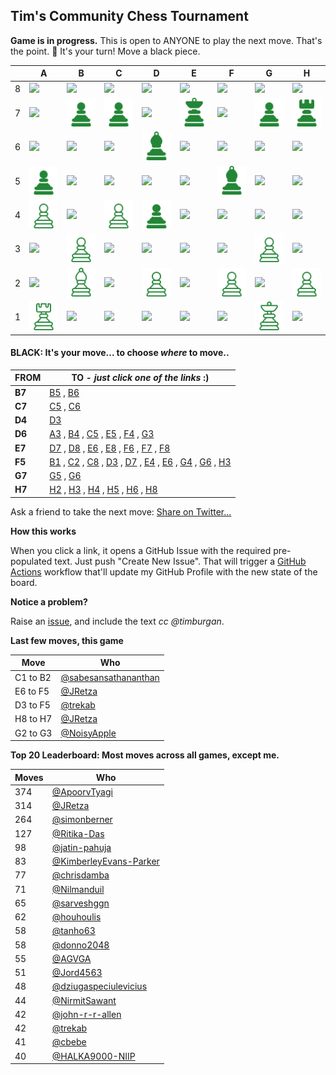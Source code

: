 
## Tim's Community Chess Tournament

**Game is in progress.** This is open to ANYONE to play the next move. That's the point. :wave:  It's your turn! Move a black piece.

|   | A | B | C | D | E | F | G | H |
| - | - | - | - | - | - | - | - | - |
| 8 | ![](https://raw.githubusercontent.com/timburgan/timburgan/master/chess_images/blank.png) | ![](https://raw.githubusercontent.com/timburgan/timburgan/master/chess_images/blank.png) | ![](https://raw.githubusercontent.com/timburgan/timburgan/master/chess_images/blank.png) | ![](https://raw.githubusercontent.com/timburgan/timburgan/master/chess_images/blank.png) | ![](https://raw.githubusercontent.com/timburgan/timburgan/master/chess_images/blank.png) | ![](https://raw.githubusercontent.com/timburgan/timburgan/master/chess_images/blank.png) | ![](https://raw.githubusercontent.com/timburgan/timburgan/master/chess_images/blank.png) | ![](https://raw.githubusercontent.com/timburgan/timburgan/master/chess_images/blank.png) |
| 7 | ![](https://raw.githubusercontent.com/timburgan/timburgan/master/chess_images/blank.png) | ![](https://raw.githubusercontent.com/timburgan/timburgan/master/chess_images/p.png) | ![](https://raw.githubusercontent.com/timburgan/timburgan/master/chess_images/p.png) | ![](https://raw.githubusercontent.com/timburgan/timburgan/master/chess_images/blank.png) | ![](https://raw.githubusercontent.com/timburgan/timburgan/master/chess_images/k.png) | ![](https://raw.githubusercontent.com/timburgan/timburgan/master/chess_images/blank.png) | ![](https://raw.githubusercontent.com/timburgan/timburgan/master/chess_images/p.png) | ![](https://raw.githubusercontent.com/timburgan/timburgan/master/chess_images/r.png) |
| 6 | ![](https://raw.githubusercontent.com/timburgan/timburgan/master/chess_images/blank.png) | ![](https://raw.githubusercontent.com/timburgan/timburgan/master/chess_images/blank.png) | ![](https://raw.githubusercontent.com/timburgan/timburgan/master/chess_images/blank.png) | ![](https://raw.githubusercontent.com/timburgan/timburgan/master/chess_images/b.png) | ![](https://raw.githubusercontent.com/timburgan/timburgan/master/chess_images/blank.png) | ![](https://raw.githubusercontent.com/timburgan/timburgan/master/chess_images/blank.png) | ![](https://raw.githubusercontent.com/timburgan/timburgan/master/chess_images/blank.png) | ![](https://raw.githubusercontent.com/timburgan/timburgan/master/chess_images/blank.png) |
| 5 | ![](https://raw.githubusercontent.com/timburgan/timburgan/master/chess_images/p.png) | ![](https://raw.githubusercontent.com/timburgan/timburgan/master/chess_images/blank.png) | ![](https://raw.githubusercontent.com/timburgan/timburgan/master/chess_images/blank.png) | ![](https://raw.githubusercontent.com/timburgan/timburgan/master/chess_images/blank.png) | ![](https://raw.githubusercontent.com/timburgan/timburgan/master/chess_images/blank.png) | ![](https://raw.githubusercontent.com/timburgan/timburgan/master/chess_images/b.png) | ![](https://raw.githubusercontent.com/timburgan/timburgan/master/chess_images/blank.png) | ![](https://raw.githubusercontent.com/timburgan/timburgan/master/chess_images/blank.png) |
| 4 | ![](https://raw.githubusercontent.com/timburgan/timburgan/master/chess_images/P.png) | ![](https://raw.githubusercontent.com/timburgan/timburgan/master/chess_images/blank.png) | ![](https://raw.githubusercontent.com/timburgan/timburgan/master/chess_images/P.png) | ![](https://raw.githubusercontent.com/timburgan/timburgan/master/chess_images/p.png) | ![](https://raw.githubusercontent.com/timburgan/timburgan/master/chess_images/blank.png) | ![](https://raw.githubusercontent.com/timburgan/timburgan/master/chess_images/blank.png) | ![](https://raw.githubusercontent.com/timburgan/timburgan/master/chess_images/blank.png) | ![](https://raw.githubusercontent.com/timburgan/timburgan/master/chess_images/blank.png) |
| 3 | ![](https://raw.githubusercontent.com/timburgan/timburgan/master/chess_images/blank.png) | ![](https://raw.githubusercontent.com/timburgan/timburgan/master/chess_images/P.png) | ![](https://raw.githubusercontent.com/timburgan/timburgan/master/chess_images/blank.png) | ![](https://raw.githubusercontent.com/timburgan/timburgan/master/chess_images/blank.png) | ![](https://raw.githubusercontent.com/timburgan/timburgan/master/chess_images/blank.png) | ![](https://raw.githubusercontent.com/timburgan/timburgan/master/chess_images/blank.png) | ![](https://raw.githubusercontent.com/timburgan/timburgan/master/chess_images/P.png) | ![](https://raw.githubusercontent.com/timburgan/timburgan/master/chess_images/blank.png) |
| 2 | ![](https://raw.githubusercontent.com/timburgan/timburgan/master/chess_images/blank.png) | ![](https://raw.githubusercontent.com/timburgan/timburgan/master/chess_images/B.png) | ![](https://raw.githubusercontent.com/timburgan/timburgan/master/chess_images/blank.png) | ![](https://raw.githubusercontent.com/timburgan/timburgan/master/chess_images/P.png) | ![](https://raw.githubusercontent.com/timburgan/timburgan/master/chess_images/blank.png) | ![](https://raw.githubusercontent.com/timburgan/timburgan/master/chess_images/P.png) | ![](https://raw.githubusercontent.com/timburgan/timburgan/master/chess_images/blank.png) | ![](https://raw.githubusercontent.com/timburgan/timburgan/master/chess_images/P.png) |
| 1 | ![](https://raw.githubusercontent.com/timburgan/timburgan/master/chess_images/R.png) | ![](https://raw.githubusercontent.com/timburgan/timburgan/master/chess_images/blank.png) | ![](https://raw.githubusercontent.com/timburgan/timburgan/master/chess_images/blank.png) | ![](https://raw.githubusercontent.com/timburgan/timburgan/master/chess_images/blank.png) | ![](https://raw.githubusercontent.com/timburgan/timburgan/master/chess_images/blank.png) | ![](https://raw.githubusercontent.com/timburgan/timburgan/master/chess_images/blank.png) | ![](https://raw.githubusercontent.com/timburgan/timburgan/master/chess_images/K.png) | ![](https://raw.githubusercontent.com/timburgan/timburgan/master/chess_images/blank.png) |

#### **BLACK:** It's your move... to choose _where_ to move..

| FROM | TO - _just click one of the links_ :) |
| ---- | -- |
| **B7** | [B5](https://github.com/timburgan/timburgan/issues/new?title=chess%7Cmove%7Cb7b5%7C6414&body=Just+push+%27Submit+new+issue%27.+You+don%27t+need+to+do+anything+else.) , [B6](https://github.com/timburgan/timburgan/issues/new?title=chess%7Cmove%7Cb7b6%7C6414&body=Just+push+%27Submit+new+issue%27.+You+don%27t+need+to+do+anything+else.) |
| **C7** | [C5](https://github.com/timburgan/timburgan/issues/new?title=chess%7Cmove%7Cc7c5%7C6414&body=Just+push+%27Submit+new+issue%27.+You+don%27t+need+to+do+anything+else.) , [C6](https://github.com/timburgan/timburgan/issues/new?title=chess%7Cmove%7Cc7c6%7C6414&body=Just+push+%27Submit+new+issue%27.+You+don%27t+need+to+do+anything+else.) |
| **D4** | [D3](https://github.com/timburgan/timburgan/issues/new?title=chess%7Cmove%7Cd4d3%7C6414&body=Just+push+%27Submit+new+issue%27.+You+don%27t+need+to+do+anything+else.) |
| **D6** | [A3](https://github.com/timburgan/timburgan/issues/new?title=chess%7Cmove%7Cd6a3%7C6414&body=Just+push+%27Submit+new+issue%27.+You+don%27t+need+to+do+anything+else.) , [B4](https://github.com/timburgan/timburgan/issues/new?title=chess%7Cmove%7Cd6b4%7C6414&body=Just+push+%27Submit+new+issue%27.+You+don%27t+need+to+do+anything+else.) , [C5](https://github.com/timburgan/timburgan/issues/new?title=chess%7Cmove%7Cd6c5%7C6414&body=Just+push+%27Submit+new+issue%27.+You+don%27t+need+to+do+anything+else.) , [E5](https://github.com/timburgan/timburgan/issues/new?title=chess%7Cmove%7Cd6e5%7C6414&body=Just+push+%27Submit+new+issue%27.+You+don%27t+need+to+do+anything+else.) , [F4](https://github.com/timburgan/timburgan/issues/new?title=chess%7Cmove%7Cd6f4%7C6414&body=Just+push+%27Submit+new+issue%27.+You+don%27t+need+to+do+anything+else.) , [G3](https://github.com/timburgan/timburgan/issues/new?title=chess%7Cmove%7Cd6g3%7C6414&body=Just+push+%27Submit+new+issue%27.+You+don%27t+need+to+do+anything+else.) |
| **E7** | [D7](https://github.com/timburgan/timburgan/issues/new?title=chess%7Cmove%7Ce7d7%7C6414&body=Just+push+%27Submit+new+issue%27.+You+don%27t+need+to+do+anything+else.) , [D8](https://github.com/timburgan/timburgan/issues/new?title=chess%7Cmove%7Ce7d8%7C6414&body=Just+push+%27Submit+new+issue%27.+You+don%27t+need+to+do+anything+else.) , [E6](https://github.com/timburgan/timburgan/issues/new?title=chess%7Cmove%7Ce7e6%7C6414&body=Just+push+%27Submit+new+issue%27.+You+don%27t+need+to+do+anything+else.) , [E8](https://github.com/timburgan/timburgan/issues/new?title=chess%7Cmove%7Ce7e8%7C6414&body=Just+push+%27Submit+new+issue%27.+You+don%27t+need+to+do+anything+else.) , [F6](https://github.com/timburgan/timburgan/issues/new?title=chess%7Cmove%7Ce7f6%7C6414&body=Just+push+%27Submit+new+issue%27.+You+don%27t+need+to+do+anything+else.) , [F7](https://github.com/timburgan/timburgan/issues/new?title=chess%7Cmove%7Ce7f7%7C6414&body=Just+push+%27Submit+new+issue%27.+You+don%27t+need+to+do+anything+else.) , [F8](https://github.com/timburgan/timburgan/issues/new?title=chess%7Cmove%7Ce7f8%7C6414&body=Just+push+%27Submit+new+issue%27.+You+don%27t+need+to+do+anything+else.) |
| **F5** | [B1](https://github.com/timburgan/timburgan/issues/new?title=chess%7Cmove%7Cf5b1%7C6414&body=Just+push+%27Submit+new+issue%27.+You+don%27t+need+to+do+anything+else.) , [C2](https://github.com/timburgan/timburgan/issues/new?title=chess%7Cmove%7Cf5c2%7C6414&body=Just+push+%27Submit+new+issue%27.+You+don%27t+need+to+do+anything+else.) , [C8](https://github.com/timburgan/timburgan/issues/new?title=chess%7Cmove%7Cf5c8%7C6414&body=Just+push+%27Submit+new+issue%27.+You+don%27t+need+to+do+anything+else.) , [D3](https://github.com/timburgan/timburgan/issues/new?title=chess%7Cmove%7Cf5d3%7C6414&body=Just+push+%27Submit+new+issue%27.+You+don%27t+need+to+do+anything+else.) , [D7](https://github.com/timburgan/timburgan/issues/new?title=chess%7Cmove%7Cf5d7%7C6414&body=Just+push+%27Submit+new+issue%27.+You+don%27t+need+to+do+anything+else.) , [E4](https://github.com/timburgan/timburgan/issues/new?title=chess%7Cmove%7Cf5e4%7C6414&body=Just+push+%27Submit+new+issue%27.+You+don%27t+need+to+do+anything+else.) , [E6](https://github.com/timburgan/timburgan/issues/new?title=chess%7Cmove%7Cf5e6%7C6414&body=Just+push+%27Submit+new+issue%27.+You+don%27t+need+to+do+anything+else.) , [G4](https://github.com/timburgan/timburgan/issues/new?title=chess%7Cmove%7Cf5g4%7C6414&body=Just+push+%27Submit+new+issue%27.+You+don%27t+need+to+do+anything+else.) , [G6](https://github.com/timburgan/timburgan/issues/new?title=chess%7Cmove%7Cf5g6%7C6414&body=Just+push+%27Submit+new+issue%27.+You+don%27t+need+to+do+anything+else.) , [H3](https://github.com/timburgan/timburgan/issues/new?title=chess%7Cmove%7Cf5h3%7C6414&body=Just+push+%27Submit+new+issue%27.+You+don%27t+need+to+do+anything+else.) |
| **G7** | [G5](https://github.com/timburgan/timburgan/issues/new?title=chess%7Cmove%7Cg7g5%7C6414&body=Just+push+%27Submit+new+issue%27.+You+don%27t+need+to+do+anything+else.) , [G6](https://github.com/timburgan/timburgan/issues/new?title=chess%7Cmove%7Cg7g6%7C6414&body=Just+push+%27Submit+new+issue%27.+You+don%27t+need+to+do+anything+else.) |
| **H7** | [H2](https://github.com/timburgan/timburgan/issues/new?title=chess%7Cmove%7Ch7h2%7C6414&body=Just+push+%27Submit+new+issue%27.+You+don%27t+need+to+do+anything+else.) , [H3](https://github.com/timburgan/timburgan/issues/new?title=chess%7Cmove%7Ch7h3%7C6414&body=Just+push+%27Submit+new+issue%27.+You+don%27t+need+to+do+anything+else.) , [H4](https://github.com/timburgan/timburgan/issues/new?title=chess%7Cmove%7Ch7h4%7C6414&body=Just+push+%27Submit+new+issue%27.+You+don%27t+need+to+do+anything+else.) , [H5](https://github.com/timburgan/timburgan/issues/new?title=chess%7Cmove%7Ch7h5%7C6414&body=Just+push+%27Submit+new+issue%27.+You+don%27t+need+to+do+anything+else.) , [H6](https://github.com/timburgan/timburgan/issues/new?title=chess%7Cmove%7Ch7h6%7C6414&body=Just+push+%27Submit+new+issue%27.+You+don%27t+need+to+do+anything+else.) , [H8](https://github.com/timburgan/timburgan/issues/new?title=chess%7Cmove%7Ch7h8%7C6414&body=Just+push+%27Submit+new+issue%27.+You+don%27t+need+to+do+anything+else.) |

Ask a friend to take the next move: [Share on Twitter...](https://twitter.com/share?text=I'm+playing+chess+on+a+GitHub+Profile+Readme!+Can+you+please+take+the+next+move+at+https://github.com/timburgan)

**How this works**

When you click a link, it opens a GitHub Issue with the required pre-populated text. Just push "Create New Issue". That will trigger a [GitHub Actions](https://github.blog/2020-07-03-github-action-hero-casey-lee/#getting-started-with-github-actions) workflow that'll update my GitHub Profile  with the new state of the board.

**Notice a problem?**

Raise an [issue](https://github.com/timburgan/timburgan/issues), and include the text _cc @timburgan_.

**Last few moves, this game**

| Move  | Who |
| ----- | --- |
| C1 to B2 | [@sabesansathananthan](https://github.com/sabesansathananthan) |
| E6 to F5 | [@JRetza](https://github.com/JRetza) |
| D3 to F5 | [@trekab](https://github.com/trekab) |
| H8 to H7 | [@JRetza](https://github.com/JRetza) |
| G2 to G3 | [@NoisyApple](https://github.com/NoisyApple) |

**Top 20 Leaderboard: Most moves across all games, except me.**

| Moves | Who |
| ----- | --- |
| 374 | [@ApoorvTyagi](https://github.com/ApoorvTyagi) |
| 314 | [@JRetza](https://github.com/JRetza) |
| 264 | [@simonberner](https://github.com/simonberner) |
| 127 | [@Ritika-Das](https://github.com/Ritika-Das) |
| 98 | [@jatin-pahuja](https://github.com/jatin-pahuja) |
| 83 | [@KimberleyEvans-Parker](https://github.com/KimberleyEvans-Parker) |
| 77 | [@chrisdamba](https://github.com/chrisdamba) |
| 71 | [@Nilmanduil](https://github.com/Nilmanduil) |
| 65 | [@sarveshggn](https://github.com/sarveshggn) |
| 62 | [@houhoulis](https://github.com/houhoulis) |
| 58 | [@tanho63](https://github.com/tanho63) |
| 58 | [@donno2048](https://github.com/donno2048) |
| 55 | [@AGVGA](https://github.com/AGVGA) |
| 51 | [@Jord4563](https://github.com/Jord4563) |
| 48 | [@dziugaspeciulevicius](https://github.com/dziugaspeciulevicius) |
| 44 | [@NirmitSawant](https://github.com/NirmitSawant) |
| 42 | [@john-r-r-allen](https://github.com/john-r-r-allen) |
| 42 | [@trekab](https://github.com/trekab) |
| 41 | [@cbebe](https://github.com/cbebe) |
| 40 | [@HALKA9000-NIIP](https://github.com/HALKA9000-NIIP) |
